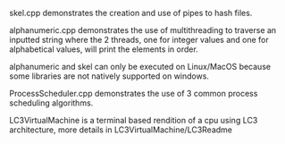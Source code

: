 skel.cpp demonstrates the creation and use of pipes to hash files.

alphanumeric.cpp demonstrates the use of multithreading to traverse an inputted string where the 2 threads, one for integer values and one for alphabetical values, will print the elements in order.

alphanumeric and skel can only be executed on Linux/MacOS because some libraries are not natively supported on windows.

ProcessScheduler.cpp demonstrates the use of 3 common process scheduling algorithms.

LC3VirtualMachine is a terminal based rendition of a cpu using LC3 architecture, more details in LC3VirtualMachine/LC3Readme
